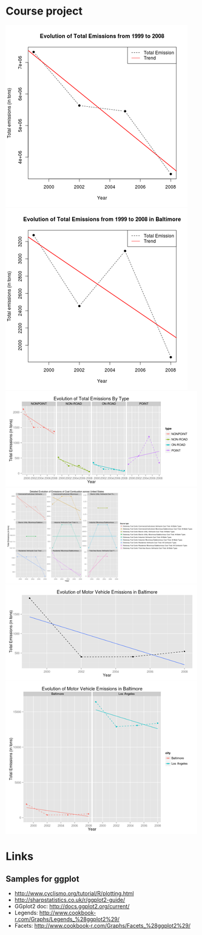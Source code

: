 # Course project

![plot1.png](plot1.png) 
![plot2.png](plot2.png) 
![plot3.png](plot3.png) 
![plot4.png](plot4.png) 
![plot5.png](plot5.png) 
![plot6.png](plot6.png) 

# Links

## Samples for ggplot

* http://www.cyclismo.org/tutorial/R/plotting.html
* http://sharpstatistics.co.uk/r/ggplot2-guide/
* GGplot2 doc: http://docs.ggplot2.org/current/
* Legends: http://www.cookbook-r.com/Graphs/Legends_%28ggplot2%29/
* Facets: http://www.cookbook-r.com/Graphs/Facets_%28ggplot2%29/
